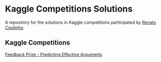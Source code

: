 # Kaggle Competitions Solutions
A repository for the solutions in Kaggle competitions participated by [Renato Coutinho](https://www.kaggle.com/rdcoutinho).

## Kaggle Competitions 
[Feedback Prize - Predicting Effective Arguments](https://github.com/rd-coutinho/Kaggle_Competitions/tree/main/Predicting_Effective_Arguments)
